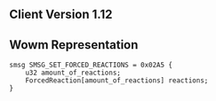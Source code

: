## Client Version 1.12

## Wowm Representation
```rust,ignore
smsg SMSG_SET_FORCED_REACTIONS = 0x02A5 {
    u32 amount_of_reactions;    
    ForcedReaction[amount_of_reactions] reactions;    
}

```
